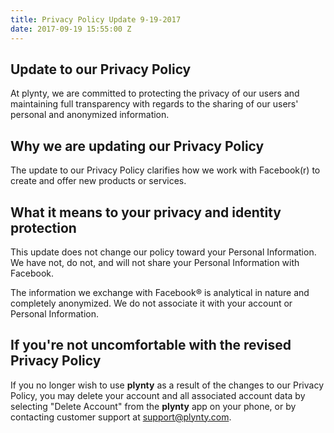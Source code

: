 ```yaml
---
title: Privacy Policy Update 9-19-2017
date: 2017-09-19 15:55:00 Z
---
```


## Update to our Privacy Policy

At plynty, we are committed to protecting the privacy of our users and maintaining full transparency with regards to the sharing of our users' personal and anonymized information.


## Why we are updating our Privacy Policy

The update to our Privacy Policy clarifies how we work with Facebook(r) to create and offer new products or services.


## What it means to your privacy and identity protection

This update does not change our policy toward your Personal Information. We have not, do not, and will not share your Personal Information with Facebook.

The information we exchange with Facebook® is analytical in nature and completely anonymized. We do not associate it with your account or Personal Information.


## If you're not uncomfortable with the revised Privacy Policy

If you no longer wish to use **plynty** as a result of the changes to our Privacy Policy, you may delete your account and all associated account data by selecting "Delete Account" from the **plynty** app on your phone, or by contacting customer support at support@plynty.com.